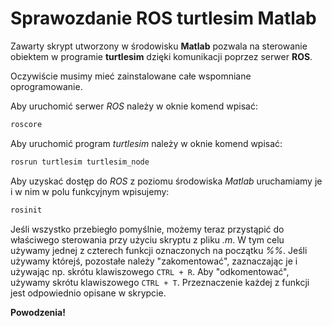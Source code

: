 # Sprawozdanie ROS turtlesim Matlab

Zawarty skrypt utworzony w środowisku **Matlab** pozwala na sterowanie obiektem w programie **turtlesim**
dzięki komunikacji poprzez serwer **ROS**.

Oczywiście musimy mieć zainstalowane całe wspomniane oprogramowanie.

Aby uruchomić serwer *ROS* należy w oknie komend wpisać: 

```sh
roscore
```

Aby uruchomić program *turtlesim* należy w oknie komend wpisać: 

```sh
rosrun turtlesim turtlesim_node
```

Aby uzyskać dostęp do *ROS* z poziomu środowiska *Matlab* 
uruchamiamy je i w nim w polu funkcyjnym wpisujemy:

```sh
rosinit
```

Jeśli wszystko przebiegło pomyślnie, możemy teraz przystąpić do właściwego sterowania przy użyciu skryptu z pliku *.m*.
W tym celu używamy jednej z czterech funkcji oznaczonych na początku *%%*. Jeśli używamy którejś, pozostałe należy "zakomentować",
zaznaczając je i używając np. skrótu klawiszowego `CTRL + R`. Aby "odkomentować", używamy skrótu klawiszowego `CTRL + T`.
Przeznaczenie każdej z funkcji jest odpowiednio opisane w skrypcie.

**Powodzenia!**